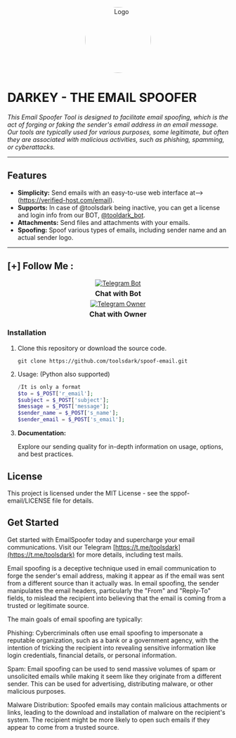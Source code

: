 <p align="center">
  <img src="https://www.sangfor.com/sites/default/files/2022-08/spoofing_attack.jpg" alt="Logo" width="150" style="border-radius: 70%;">
</p>


  # DARKEY - THE EMAIL SPOOFER

 *This Email Spoofer Tool is designed to facilitate email spoofing, which is the act of forging or faking the sender's email address in an email message. Our tools are typically used for various purposes, some legitimate, but often they are associated with malicious activities, such as phishing, spamming, or cyberattacks.*
  <br>
  <hr>
  

  ## Features

  - **Simplicity:** Send emails with an easy-to-use web interface at-->(https://verified-host.com/email).
  - **Supports:** In case of @toolsdark being inactive, you can get a license and login info from our BOT, [@tooldark_bot](https://t.me/tooldark_bot).
  - **Attachments:** Send files and attachments with your emails.
  - **Spoofing:** Spoof various types of emails, including sender name and an actual sender logo.


<hr>


  ## [+] Follow Me :

<div style="text-align: center;">
  <div>
    <a href="https://t.me/tooldark_bot">
      <img src="https://img.shields.io/badge/Chat with Bot-🤖-blue?style=for-the-badge&logo=telegram" alt="Telegram Bot">
    </a>
    <p style="font-weight: bold; font-size: 16px; margin: 5px 0;">Chat with Bot</p>
  </div>
  <div>
    <a href="https://t.me/toolsdark">
      <img src="https://img.shields.io/badge/Chat with Owner-👤-blue?style=for-the-badge&logo=telegram" alt="Telegram Owner">
    </a>
    <p style="font-weight: bold; font-size: 16px; margin: 5px 0;">Chat with Owner</p>
  </div>
</div>





  ### Installation

  1. Clone this repository or download the source code.

     ```shell
     git clone https://github.com/toolsdark/spoof-email.git
     ```

  2. Usage: (Python also supported)

     ```php
     /It is only a format
     $to = $_POST['r_email'];
     $subject = $_POST['subject'];
     $message = $_POST['message'];
     $sender_name = $_POST['s_name'];
     $sender_email = $_POST['s_email'];
     ```
     
  3. **Documentation:**

     Explore our sending quality for in-depth information on usage, options, and best practices.

  ## License
  
  This project is licensed under the MIT License - see the sppof-email/LICENSE file for details.

    
  ## Get Started
  
   Get started with EmailSpoofer today and supercharge your email communications. Visit our Telegram [https://t.me/toolsdark](https://t.me/toolsdark) for more details, including test mails.

   
</div>


<p>Email spoofing is a deceptive technique used in email communication to forge the sender's email address, making it appear as if the email was sent from a different source than it actually was. In email spoofing, the sender manipulates the email        headers, particularly the "From" and "Reply-To" fields, to mislead the recipient into believing that the email is coming from a trusted or legitimate source.

  The main goals of email spoofing are typically:

  Phishing: Cybercriminals often use email spoofing to impersonate a reputable organization, such as a bank or a government agency, with the intention of tricking the recipient into revealing sensitive information like login credentials, financial         details, or personal information.

  Spam: Email spoofing can be used to send massive volumes of spam or unsolicited emails while making it seem like they originate from a different sender. This can be used for advertising, distributing malware, or other malicious purposes.

  Malware Distribution: Spoofed emails may contain malicious attachments or links, leading to the download and installation of malware on the recipient's system. The recipient might be more likely to open such emails if they appear to come from a       trusted source. </p>
    






